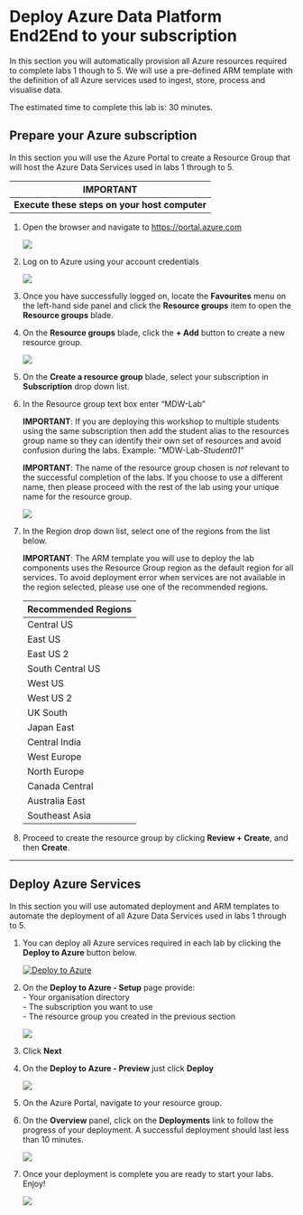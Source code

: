 # Deploy Azure Data Platform End2End to your subscription

In this section you will automatically provision all Azure resources required to complete labs 1 though to 5. We will use a pre-defined ARM template with the definition of all Azure services used to ingest, store, process and visualise data. 

The estimated time to complete this lab is: 30 minutes.

## Prepare your Azure subscription
In this section you will use the Azure Portal to create a Resource Group that will host the Azure Data Services used in labs 1 through to 5.

**IMPORTANT**|
-------------|
**Execute these steps on your host computer**|

1.	Open the browser and navigate to https://portal.azure.com

    ![](./Media/Lab0-Image01.png)

2.	Log on to Azure using your account credentials

    ![](./Media/Lab0-Image02.png)

3.	Once you have successfully logged on, locate the **Favourites** menu on the left-hand side panel and click the **Resource groups** item to open the **Resource groups** blade.

4.	On the **Resource groups** blade, click the **+ Add** button to create a new resource group.

    ![](./Media/Lab0-Image03.png)

5.	On the **Create a resource group** blade, select your subscription in **Subscription** drop down list.

6.	In the Resource group text box enter “MDW-Lab”

    **IMPORTANT**: If you are deploying this workshop to multiple students using the same subscription then add the student alias to the resources group name so they can identify their own set of resources and avoid confusion during the labs. Example: "MDW-Lab-*Student01*"

    **IMPORTANT**: The name of the resource group chosen is *not* relevant to the successful completion of the labs. If you choose to use a different name, then please proceed with the rest of the lab using your unique name for the resource group.

    ![](./Media/Lab0-Image04.png)

8.	In the Region drop down list, select one of the regions from the list below.

    **IMPORTANT**: The ARM template you will use to deploy the lab components uses the Resource Group region as the default region for all services. To avoid deployment error when services are not available in the region selected, please use one of the recommended regions.

    Recommended Regions|
    -------------------|
    Central US|
    East US|
    East US 2|
    South Central US|
    West US|
    West US 2|
    UK South|
    Japan East|
    Central India|
    West Europe|
    North Europe|
    Canada Central|
    Australia East|
    Southeast Asia|

9.	Proceed to create the resource group by clicking **Review + Create**, and then **Create**.

--------------------------------------
## Deploy Azure Services
In this section you will use automated deployment and ARM templates to automate the deployment of all Azure Data Services used in labs 1 through to 5.

1. You can deploy all Azure services required in each lab by clicking the **Deploy to Azure** button below. 

    [![Deploy to Azure](https://azuredeploy.net/deploybutton.png)](https://azuredeploy.net/)

2. On the **Deploy to Azure - Setup** page provide:
    <br>- Your organisation directory
    <br>- The subscription you want to use
    <br>- The resource group you created in the previous section

    ![](./Media/Lab0-Image06.png)

3. Click **Next**

4. On the **Deploy to Azure - Preview** just click **Deploy**

    ![](./Media/Lab0-Image07.png)

5. On the Azure Portal, navigate to your resource group.

6. On the **Overview** panel, click on the **Deployments** link to follow the progress of your deployment. A successful deployment should last less than 10 minutes.

    ![](./Media/Lab0-Image08.png)

7. Once your deployment is complete you are ready to start your labs. Enjoy!

    ![](./Media/Lab0-Image09.png)